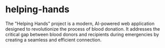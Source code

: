 # helping-hands
The "Helping Hands" project is a modern, AI-powered web application designed to revolutionize the process of blood donation. It addresses the critical gap between blood donors and recipients during emergencies by creating a seamless and efficient connection.
